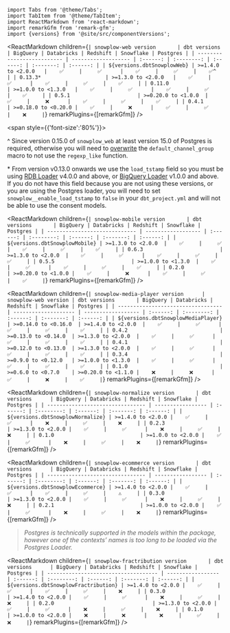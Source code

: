 ```mdx-code-block
import Tabs from '@theme/Tabs';
import TabItem from '@theme/TabItem';
import ReactMarkdown from 'react-markdown';
import remarkGfm from 'remark-gfm';
import {versions} from '@site/src/componentVersions';
```

<!-- Note the following tables are wrapped in the additional tags to correctly render the package version, but work the same as normal markdown tables -->

<Tabs groupId="dbt-packages" queryString>
<TabItem value="web" label="Snowplow Web" default>


<ReactMarkdown children={`
| snowplow-web version       | dbt versions        | BigQuery | Databricks | Redshift | Snowflake | Postgres |
| -------------------------- | ------------------- | :------: | :--------: | :------: | :-------: | :------: |
| ${versions.dbtSnowplowWeb} | >=1.4.0 to <2.0.0   |    ✅     |     ✅      |    ✅     |     ✅     |    ✅^     |
| 0.13.3*                     | >=1.3.0 to <2.0.0   |    ✅     |     ✅      |    ✅     |     ✅     |    ✅     |
| 0.11.0                     | >=1.0.0 to <1.3.0   |    ✅     |     ✅      |    ✅     |     ✅     |    ✅     |
| 0.5.1                      | >=0.20.0 to <1.0.0  |    ✅     |     ❌      |    ✅     |     ✅     |    ✅     |
| 0.4.1                      | >=0.18.0 to <0.20.0 |    ✅     |     ❌      |    ✅     |     ✅     |    ❌     |
`} remarkPlugins={[remarkGfm]} />

<span style={{'font-size':'80%'}}>

^ Since version 0.15.0 of `snowplow_web` at least version 15.0 of Postgres is required, otherwise you will need to [overwrite](/docs/modeling-your-data/modeling-your-data-with-dbt/dbt-advanced-usage/dbt-advanced-operation/index.md#overriding-macros) the `default_channel_group` macro to not use the `regexp_like` function.

\* From version v0.13.0 onwards we use the `load_tstamp` field so you must be using [RDB Loader](/docs/pipeline-components-and-applications/loaders-storage-targets/snowplow-rdb-loader/index.md) v4.0.0 and above, or [BigQuery Loader](/docs/pipeline-components-and-applications/loaders-storage-targets/snowplow-rdb-loader/index.md) v1.0.0 and above. If you do not have this field because you are not using these versions, or you are using the Postgres loader, you will need to set `snowplow__enable_load_tstamp` to `false` in your `dbt_project.yml` and will not be able to use the consent models.
</span>

</TabItem>
<TabItem value="mobile" label="Snowplow Mobile">

<ReactMarkdown children={`
| snowplow-mobile version       | dbt versions       | BigQuery | Databricks | Redshift | Snowflake | Postgres |
| ----------------------------- | ------------------ | :------: | :--------: | :------: | :-------: | :------: |
| ${versions.dbtSnowplowMobile} | >=1.3.0 to <2.0.0  |    ✅     |     ✅      |    ✅     |     ✅     |    ✅     |
| 0.6.3                         | >=1.3.0 to <2.0.0  |    ✅     |     ✅      |    ✅     |     ✅     |    ✅     |
| 0.5.5                         | >=1.0.0 to <1.3.0  |    ✅     |     ✅      |    ✅     |     ✅     |    ✅     |
| 0.2.0                         | >=0.20.0 to <1.0.0 |    ✅     |     ❌      |    ✅     |     ✅     |    ✅     |
`} remarkPlugins={[remarkGfm]} /> 

</TabItem>
<TabItem value="media" label="Snowplow Media Player">

<ReactMarkdown children={`
| snowplow-media-player version      | snowplow-web version | dbt versions       | BigQuery | Databricks | Redshift | Snowflake | Postgres |
| ---------------------------------- | -------------------- | ------------------ | :------: | :--------: | :------: | :-------: | :------: |
| ${versions.dbtSnowplowMediaPlayer} | >=0.14.0 to <0.16.0  | >=1.4.0 to <2.0.0  |    ✅     |     ✅      |    ✅     |     ✅     |    ✅     |
| 0.4.2                              | >=0.13.0 to <0.14.0  | >=1.3.0 to <2.0.0  |    ✅     |     ✅      |    ✅     |     ✅     |    ✅     |
| 0.4.1                              | >=0.12.0 to <0.13.0  | >=1.3.0 to <2.0.0  |    ✅     |     ✅      |    ✅     |     ✅     |    ✅     |
| 0.3.4                              | >=0.9.0 to <0.12.0   | >=1.0.0 to <1.3.0  |    ✅     |     ✅      |    ✅     |     ✅     |    ✅     |
| 0.1.0                              | >=0.6.0 to <0.7.0    | >=0.20.0 to <1.1.0 |    ❌     |     ❌      |    ✅     |     ❌     |    ✅     |
`} remarkPlugins={[remarkGfm]} /> 

</TabItem>
<TabItem value="normalize" label="Snowplow Normalize">

<ReactMarkdown children={`
| snowplow-normalize version       | dbt versions      | BigQuery | Databricks | Redshift | Snowflake | Postgres |
| -------------------------------- | ----------------- | :------: | :--------: | :------: | :-------: | :------: |
| ${versions.dbtSnowplowNormalize} | >=1.4.0 to <2.0.0 |    ✅     |     ✅      |    ❌     |     ✅     |    ❌     |
| 0.2.3                            | >=1.3.0 to <2.0.0 |    ✅     |     ✅      |    ❌     |     ✅     |    ❌     |
| 0.1.0                            | >=1.0.0 to <2.0.0 |    ✅     |     ✅      |    ❌     |     ✅     |    ❌     |
`} remarkPlugins={[remarkGfm]} /> 

</TabItem>
<TabItem value="ecommerce" label="Snowplow E-commerce">

<ReactMarkdown children={`
| snowplow-ecommerce version       | dbt versions      | BigQuery | Databricks | Redshift | Snowflake | Postgres |
| -------------------------------- | ----------------- | :------: | :--------: | :------: | :-------: | :------: |
| ${versions.dbtSnowplowEcommerce} | >=1.4.0 to <2.0.0 |    ✅     |     ✅      |    ✅     |     ✅     |    ⚠️     |
| 0.3.0                            | >=1.3.0 to <2.0.0 |    ✅     |     ✅      |    ❌     |     ✅     |    ❌     |
| 0.2.1                            | >=1.0.0 to <2.0.0 |    ✅     |     ✅      |    ❌     |     ✅     |    ❌     |
`} remarkPlugins={[remarkGfm]} /> 

> _Postgres is technically supported in the models within the package, however one of the contexts’ names is too long to be loaded via the Postgres Loader._


</TabItem>

<TabItem value="fractribution" label="Snowplow Fractribution">

<ReactMarkdown children={`
| snowplow-fractribution version       | dbt versions      | BigQuery | Databricks | Redshift | Snowflake | Postgres |
| ------------------------------------ | ----------------- | :------: | :--------: | :------: | :-------: | :------: |
| ${versions.dbtSnowplowFractribution} | >=1.4.0 to <2.0.0 |    ✅     |     ✅      |    ✅     |     ✅     |    ❌     |
| 0.3.0                                | >=1.4.0 to <2.0.0 |    ✅     |     ✅      |    ❌     |     ✅     |    ❌     |
| 0.2.0                                | >=1.3.0 to <2.0.0 |    ✅     |     ✅      |    ❌     |     ✅     |    ❌     |
| 0.1.0                                | >=1.0.0 to <2.0.0 |    ❌     |     ❌      |    ❌     |     ✅     |    ❌     |
`} remarkPlugins={[remarkGfm]} /> 

</TabItem>
</Tabs>
